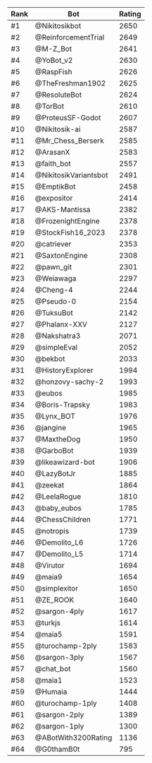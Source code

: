 Rank|Bot|Rating
---|---|---
#1|@Nikitosikbot|2650
#2|@ReinforcementTrial|2649
#3|@M-Z_Bot|2641
#4|@YoBot_v2|2630
#5|@RaspFish|2626
#6|@TheFreshman1902|2625
#7|@ResoluteBot|2624
#8|@TorBot|2610
#9|@ProteusSF-Godot|2607
#10|@Nikitosik-ai|2587
#11|@Mr_Chess_Berserk|2585
#12|@ArasanX|2583
#13|@faith_bot|2557
#14|@NikitosikVariantsbot|2491
#15|@EmptikBot|2458
#16|@expositor|2414
#17|@AKS-Mantissa|2382
#18|@FrozenightEngine|2378
#19|@StockFish16_2023|2378
#20|@catriever|2353
#21|@SaxtonEngine|2308
#22|@pawn_git|2301
#23|@Weiawaga|2297
#24|@Cheng-4|2244
#25|@Pseudo-0|2154
#26|@TuksuBot|2142
#27|@Phalanx-XXV|2127
#28|@Nakshatra3|2071
#29|@simpleEval|2052
#30|@bekbot|2033
#31|@HistoryExplorer|1994
#32|@honzovy-sachy-2|1993
#33|@eubos|1985
#34|@Boris-Trapsky|1983
#35|@Lynx_BOT|1976
#36|@jangine|1965
#37|@MaxtheDog|1950
#38|@GarboBot|1939
#39|@likeawizard-bot|1906
#40|@LazyBotJr|1885
#41|@zeekat|1864
#42|@LeelaRogue|1810
#43|@baby_eubos|1785
#44|@ChessChildren|1771
#45|@notropis|1739
#46|@Demolito_L6|1726
#47|@Demolito_L5|1714
#48|@Virutor|1694
#49|@maia9|1654
#50|@simplexitor|1650
#51|@ZE_ROOK|1640
#52|@sargon-4ply|1617
#53|@turkjs|1614
#54|@maia5|1591
#55|@turochamp-2ply|1583
#56|@sargon-3ply|1567
#57|@chat_bot|1560
#58|@maia1|1523
#59|@Humaia|1444
#60|@turochamp-1ply|1408
#61|@sargon-2ply|1389
#62|@sargon-1ply|1300
#63|@ABotWith3200Rating|1136
#64|@G0thamB0t|795

